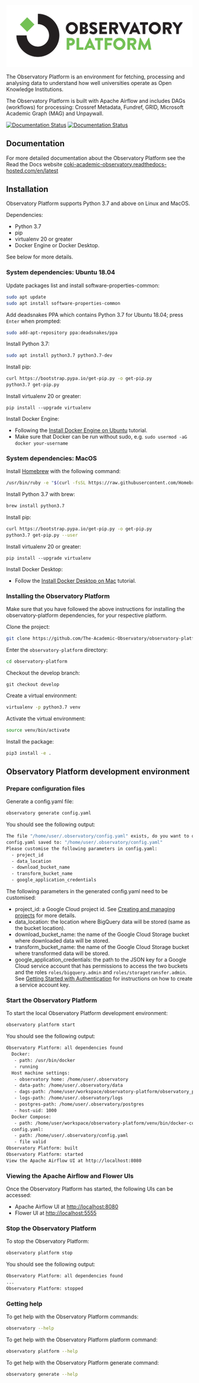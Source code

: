 ![Observatory Platform](./logo.jpg?raw=true)

The Observatory Platform is an environment for fetching, processing and analysing data to understand how well 
universities operate as Open Knowledge Institutions. 

The Observatory Platform is built with Apache Airflow and includes DAGs (workflows) for processing: Crossref Metadata, 
Fundref, GRID, Microsoft Academic Graph (MAG) and Unpaywall.

[![Documentation Status](https://readthedocs.com/projects/coki-academic-observatory/badge/?version=latest&token=bcb93984ae9a67950f7e61be1d6f35c975e0bb64cc1f688124fbf452b727c669)](https://coki-academic-observatory.readthedocs-hosted.com/en/latest/?badge=latest) [![Documentation Status](https://img.shields.io/badge/python-3.7-blue)](https://img.shields.io/badge/python-3.7-blue)

## Documentation
For more detailed documentation about the Observatory Platform see the Read the Docs website [coki-academic-observatory.readthedocs-hosted.com/en/latest](https://coki-academic-observatory.readthedocs-hosted.com/en/latest)

## Installation
Observatory Platform supports Python 3.7 and above on Linux and MacOS.

Dependencies:
* Python 3.7
* pip
* virtualenv 20 or greater
* Docker Engine or Docker Desktop.

See below for more details.

### System dependencies: Ubuntu 18.04
Update packages list and install software-properties-common:
```bash
sudo apt update
sudo apt install software-properties-common
```

Add deadsnakes PPA which contains Python 3.7 for Ubuntu 18.04; press `Enter` when prompted:
```bash
sudo add-apt-repository ppa:deadsnakes/ppa
```

Install Python 3.7:
```bash
sudo apt install python3.7 python3.7-dev
```

Install pip:
```bash
curl https://bootstrap.pypa.io/get-pip.py -o get-pip.py
python3.7 get-pip.py
```

Install virtualenv 20 or greater:
```
pip install --upgrade virtualenv
```

Install Docker Engine:
* Following the [Install Docker Engine on Ubuntu](https://docs.docker.com/engine/install/ubuntu/) tutorial.
* Make sure that Docker can be run without sudo, e.g. `sudo usermod -aG docker your-username`

### System dependencies: MacOS
Install [Homebrew](https://brew.sh/) with the following command:
```bash
/usr/bin/ruby -e "$(curl -fsSL https://raw.githubusercontent.com/Homebrew/install/master/install)"
```

Install Python 3.7 with brew:
```bash
brew install python3.7
```

Install pip:
```bash
curl https://bootstrap.pypa.io/get-pip.py -o get-pip.py
python3.7 get-pip.py --user
```

Install virtualenv 20 or greater:
```
pip install --upgrade virtualenv
```

Install Docker Desktop:
* Follow the [Install Docker Desktop on Mac](https://docs.docker.com/docker-for-mac/install/) tutorial.

### Installing the Observatory Platform
Make sure that you have followed the above instructions for installing the observatory-platform dependencies,
for your respective platform.

Clone the project:
```bash
git clone https://github.com/The-Academic-Observatory/observatory-platform
```

Enter the `observatory-platform` directory:
```bash
cd observatory-platform
```

Checkout the develop branch:
```
git checkout develop
```

Create a virtual environment:
```bash
virtualenv -p python3.7 venv
```

Activate the virtual environment:
```bash
source venv/bin/activate
```

Install the package:
```bash
pip3 install -e .
```

## Observatory Platform development environment

### Prepare configuration files
Generate a config.yaml file:
```bash
observatory generate config.yaml
```

You should see the following output:
```bash
The file "/home/user/.observatory/config.yaml" exists, do you want to overwrite it? [y/N]: y
config.yaml saved to: "/home/user/.observatory/config.yaml"
Please customise the following parameters in config.yaml:
  - project_id
  - data_location
  - download_bucket_name
  - transform_bucket_name
  - google_application_credentials
```

The following parameters in the generated config.yaml need to be customised:
* project_id: a Google Cloud project id. See 
[Creating and managing projects](https://cloud.google.com/resource-manager/docs/creating-managing-projects) for more 
details.
* data_location: the location where BigQuery data will be stored (same as the bucket location).
* download_bucket_name: the name of the Google Cloud Storage bucket where downloaded data will be stored.
* transform_bucket_name: the name of the Google Cloud Storage bucket where transformed data will be stored.
* google_application_credentials: the path to the JSON key for a Google Cloud service account that has permissions
to access the two buckets and the roles `roles/bigquery.admin` and `roles/storagetransfer.admin`.
See [Getting Started with Authentication](https://cloud.google.com/docs/authentication/getting-started) for 
instructions on how to create a service account key.

### Start the Observatory Platform
To start the local Observatory Platform development environment:
```bash
observatory platform start
```

You should see the following output:
```bash
Observatory Platform: all dependencies found                                    
  Docker:
   - path: /usr/bin/docker
   - running
  Host machine settings:
   - observatory home: /home/user/.observatory
   - data-path: /home/user/.observatory/data
   - dags-path: /home/user/workspace/observatory-platform/observatory_platform/dags
   - logs-path: /home/user/.observatory/logs
   - postgres-path: /home/user/.observatory/postgres
   - host-uid: 1000
  Docker Compose:
   - path: /home/user/workspace/observatory-platform/venv/bin/docker-compose
  config.yaml:
   - path: /home/user/.observatory/config.yaml
   - file valid
Observatory Platform: built                                                     
Observatory Platform: started                                                   
View the Apache Airflow UI at http://localhost:8080
```

### Viewing the Apache Airflow and Flower UIs
Once the Observatory Platform has started, the following UIs can be accessed:
* Apache Airflow UI at [http://localhost:8080](http://localhost:8080)
* Flower UI at [http://localhost:5555](http://localhost:5555)

### Stop the Observatory Platform
To stop the Observatory Platform:
```bash
observatory platform stop
```

You should see the following output:
```bash
Observatory Platform: all dependencies found                                    
...
Observatory Platform: stopped                                                   
```

### Getting help
To get help with the Observatory Platform commands:
```bash
observatory --help
```

To get help with the Observatory Platform platform command:
```bash
observatory platform --help
```

To get help with the Observatory Platform generate command:
```bash
observatory generate --help
```
